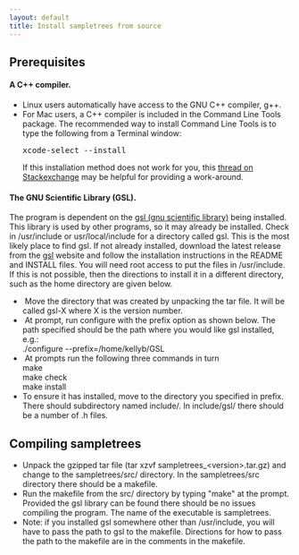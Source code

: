 ```yaml
---
layout: default
title: Install sampletrees from source
---
```


<h2>Prerequisites</h2>
<h4>A C++ compiler.</h4>
<ul>
<li>Linux users automatically have access to the GNU C++ compiler, g++.</li>
<li>For Mac users, a C++ compiler is included in the Command Line Tools package. The recommended way to install Command Line Tools is to type the following from a Terminal window:<pre>
xcode-select --install</pre>
If this installation method does not work for you, this <a href="http://stackoverflow.com/questions/9329243/xcode-4-4-and-later-install-command-line-tools">thread on Stackexchange</a> may be helpful for providing a work-around.<br>
</li>
</ul>
<h4>The GNU Scientific Library (GSL).<br>
</h4>
<p>The program is dependent on the <a href="https://www.gnu.org/software/gsl/">gsl (gnu scientific library)</a> being installed. This library is used by other programs, so it may already be installed. Check in /usr/include or usr/local/include for a directory called gsl. This is the most likely place to find gsl. If not already installed, download the latest release from the <a href="https://www.gnu.org/software/gsl/">gsl</a> website and follow the installation instructions in the README and INSTALL files. You will need root access to put the files in /usr/include. If this is not possible, then the directions to install it in a different directory, such as the home directory are given below.<br>
</p>
<ul>
<li>&nbsp;Move the directory that was created by unpacking the tar file. It will be called gsl-X where X is the version number.</li>
<li>&nbsp;At prompt, run configure with the prefix option as shown below. The path specified should be the path where you would like gsl installed, e.g.:<br>
./configure --prefix=/home/kellyb/GSL</li>
<li>&nbsp;At prompts run the following three commands in turn<br>
make<br>
make check<br>
make install</li>
<li>To ensure it has installed, move to the directory you specified in prefix. There should subdirectory named include/. In include/gsl/ there should be a number of .h files.</li>
</ul>
<h2>Compiling sampletrees</h2>
<ul>
<li>Unpack the gzipped tar file (tar xzvf sampletrees_&lt;version&gt;.tar.gz) and change to the sampletrees/src/ directory. In the sampletrees/src directory there should be a makefile.<br>
</li>
<li>Run the makefile from the src/ directory by typing &quot;make&quot; at the prompt. Provided the gsl library can be found there should be no issues compiling the program. The name of the executable is sampletrees.</li>
<li>Note: if you installed gsl somewhere other than /usr/include, you will have to pass the path to gsl to the makefile. Directions for how to pass the path to the makefile are in the comments in the makefile.<br>
<br>
</li>
</ul>

